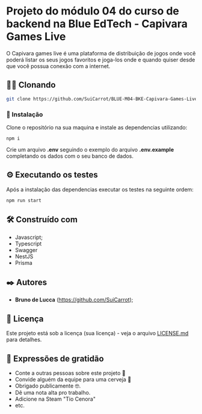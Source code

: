 # Projeto do módulo 04 do curso de backend na Blue EdTech - Capivara Games Live

O Capivara games live é uma plataforma de distribuição de jogos onde você poderá listar os seus jogos favoritos e joga-los onde e quando quiser desde que você possua conexão com a internet.

## 👯‍♀️ Clonando

```bash
git clone https://github.com/SuiCarrot/BLUE-M04-BKE-Capivara-Games-Live.git
```

### 🔧 Instalação

Clone o repositório na sua maquina e instale as dependencias utilizando:

```
npm i
```

Crie um arquivo **.env** seguindo o exemplo do arquivo **.env.example** completando os dados com o seu banco de dados.

## ⚙️ Executando os testes

Após a instalação das dependencias executar os testes na seguinte ordem:

```
npm run start
```

## 🛠️ Construído com

* Javascript; 
* Typescript
* Swagger
* NestJS
* Prisma

## ✒️ Autores

* **Bruno de Lucca** (https://github.com/SuiCarrot);

## 📄 Licença

Este projeto está sob a licença (sua licença) - veja o arquivo [LICENSE.md](https://github.com/SuiCarrot/BLUE-M03-BKE-P04-Backend/blob/main/LICENSE) para detalhes.

## 🎁 Expressões de gratidão

* Conte a outras pessoas sobre este projeto 📢
* Convide alguém da equipe para uma cerveja 🍺 
* Obrigado publicamente 🤓.
* Dê uma nota alta pro trabalho.
* Adicione na Steam "Tio Cenora"
* etc.
